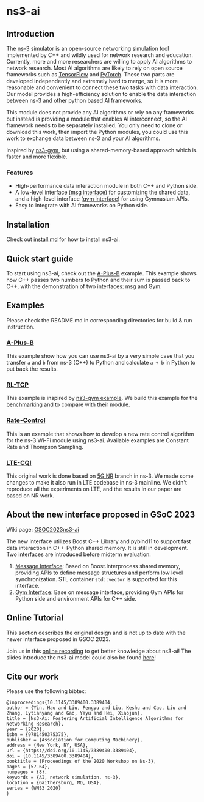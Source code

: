 # ns3-ai

## Introduction

The [ns–3](https://www.nsnam.org/) simulator is an open-source networking simulation tool implemented by C++ and wildly
used for network research and education. Currently, more and more researchers are willing to apply AI algorithms to
network research. Most AI algorithms are likely to rely on open source frameworks such
as [TensorFlow](https://www.tensorflow.org/) and [PyTorch](https://pytorch.org/). These two parts are developed
independently and extremely hard to merge, so it is more reasonable and convenient to connect these two tasks with data
interaction. Our model provides a high-efficiency solution to enable the data interaction between ns-3 and other python
based AI frameworks.

This module does not provide any AI algorithms or rely on any frameworks but instead is providing a module that
enables AI interconnect, so the AI framework needs to be separately installed. You only need to clone or download this
work, then import the Python modules, you could use this work to exchange data between ns-3 and your AI algorithms.

Inspired by [ns3-gym](https://github.com/tkn-tub/ns3-gym), but using a shared-memory-based approach which is faster and
more flexible.

### Features

- High-performance data interaction module in both C++ and Python side.
- A low-level interface ([msg interface](model/msg-interface)) for customizing the shared data, and a high-level
  interface ([gym interface](model/gym-interface)) for using Gymnasium APIs.
- Easy to integrate with AI frameworks on Python side.

## Installation

Check out [install.md](./install.md) for how to install ns3-ai.

## Quick start guide

To start using ns3-ai, check out the [A-Plus-B](examples/a_plus_b) example. This example shows how
C++ passes two numbers to Python and their sum is passed back to C++, with the demonstration of two interfaces: msg and
Gym.

## Examples

Please check the README.md in corresponding directories for build & run instruction.

### [A-Plus-B](examples/a_plus_b)

This example show how you can use ns3-ai by a very simple case that you transfer `a` and `b` from ns-3 (C++) to Python
and calculate `a + b` in Python to put back the results.

### [RL-TCP](examples/rl-tcp/)

This example is inspired by [ns3-gym example](https://github.com/tkn-tub/ns3-gym#rl-tcp). We build this example for the
[benchmarking](https://github.com/ShenMuyuan/urban-pancake/tree/50ad463ee06377342ff83c9954a13cc66792b4d1/ns3ai_benchmark)
and to compare with their module.

### [Rate-Control](examples/rate-control)

This is an example that shows how to develop a new rate control algorithm for the ns-3 Wi-Fi module using ns3-ai.
Available examples are Constant Rate and Thompson Sampling.

### [LTE-CQI](examples/lte_cqi/)

This original work is done based on [5G NR](https://5g-lena.cttc.es/) branch in ns-3. We made some changes to make it
also run in LTE codebase in ns-3 mainline. We didn't reproduce all the experiments on LTE, and the results in our paper
are based on NR work.

## About the new interface proposed in GSoC 2023

Wiki page: [GSOC2023ns3-ai](https://www.nsnam.org/wiki/GSOC2023ns3-ai)

The new interface utilizes Boost C++ Library and pybind11 to support fast data interaction in C++-Python shared memory.
It is still in development. Two interfaces are introduced before midterm evaluation:

1. [Message Interface](https://github.com/ShenMuyuan/ns3-ai/tree/improvements/model/msg-interface): Based on
   Boost.Interprocess shared memory, providing APIs to define message structures and perform
   low level synchronization. STL container `std::vector` is supported for this interface.
2. [Gym Interface](https://github.com/ShenMuyuan/ns3-ai/tree/improvements/model/gym-interface): Base on message
   interface, providing Gym APIs for Python side and environment APIs for C++ side.

## Online Tutorial

This section describes the original design and is not up to date with the newer interface proposed in GSOC 2023.

Join us in this [online recording](https://vimeo.com/566296651) to get better knowledge about ns3-ai! The slides
introduce the ns3-ai model could also be found [here](https://www.nsnam.org/wp-content/uploads/2021/tutorials/ns3-ai-tutorial-June-2021.pdf)!

## Cite our work

Please use the following bibtex:

```
@inproceedings{10.1145/3389400.3389404,
author = {Yin, Hao and Liu, Pengyu and Liu, Keshu and Cao, Liu and Zhang, Lytianyang and Gao, Yayu and Hei, Xiaojun},
title = {Ns3-Ai: Fostering Artificial Intelligence Algorithms for Networking Research},
year = {2020},
isbn = {9781450375375},
publisher = {Association for Computing Machinery},
address = {New York, NY, USA},
url = {https://doi.org/10.1145/3389400.3389404},
doi = {10.1145/3389400.3389404},
booktitle = {Proceedings of the 2020 Workshop on Ns-3},
pages = {57–64},
numpages = {8},
keywords = {AI, network simulation, ns-3},
location = {Gaithersburg, MD, USA},
series = {WNS3 2020}
}
  
```
